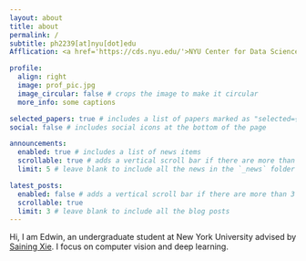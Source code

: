 ```yaml
---
layout: about
title: about
permalink: /
subtitle: ph2239[at]nyu[dot]edu 
Afflication: <a href='https://cds.nyu.edu/'>NYU Center for Data Science</a>. 

profile:
  align: right
  image: prof_pic.jpg
  image_circular: false # crops the image to make it circular
  more_info: some captions

selected_papers: true # includes a list of papers marked as "selected={true}"
social: false # includes social icons at the bottom of the page

announcements:
  enabled: true # includes a list of news items
  scrollable: true # adds a vertical scroll bar if there are more than 3 news items
  limit: 5 # leave blank to include all the news in the `_news` folder

latest_posts:
  enabled: false # adds a vertical scroll bar if there are more than 3 new posts items
  scrollable: true
  limit: 3 # leave blank to include all the blog posts
---
```


<!-- Write your biography here. Tell the world about yourself. Link to your favorite [subreddit](http://reddit.com). You can put a picture in, too. The code is already in, just name your picture `prof_pic.jpg` and put it in the `img/` folder.

Put your address / P.O. box / other info right below your picture. You can also disable any of these elements by editing `profile` property of the YAML header of your `_pages/about.md`. Edit `_bibliography/papers.bib` and Jekyll will render your [publications page](/al-folio/publications/) automatically.

Link to your social media connections, too. This theme is set up to use [Font Awesome icons](https://fontawesome.com/) and [Academicons](https://jpswalsh.github.io/academicons/), like the ones below. Add your Facebook, Twitter, LinkedIn, Google Scholar, or just disable all of them. -->

Hi, I am Edwin, an undergraduate student at New York University advised by <a href='https://www.sainingxie.com/'>Saining Xie</a>.
I focus on computer vision and deep learning.

